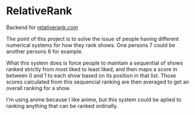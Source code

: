 # RelativeRank

Backend for [relativerank.com](https://relativerank.com/)

The point of this project is to solve the issue of people having different numerical systems
for how they rank shows. One persons 7 could be another persons 6 for example.

What this system does is force people to maintain a sequential of shows ranked strictly from
most liked to least liked, and then maps a score in between 0 and 1 to each show based on its
position in that list. Those scores calculated from this sequencial ranking are then averaged
to get an overall ranking for a show.

I'm using anime because I like anime, but this system could be aplied to ranking anything that can be ranked ordinally.
